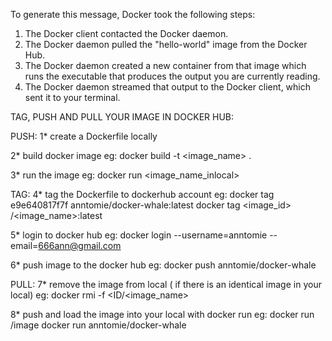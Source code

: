 To generate this message, Docker took the following steps:
 1. The Docker client contacted the Docker daemon.
 2. The Docker daemon pulled the "hello-world" image from the Docker Hub.
 3. The Docker daemon created a new container from that image which runs the
    executable that produces the output you are currently reading.
 4. The Docker daemon streamed that output to the Docker client, which sent it
    to your terminal.




 TAG, PUSH AND PULL YOUR IMAGE IN DOCKER HUB:

 PUSH:
 1* create a Dockerfile locally

 2* build docker image
 eg: docker build -t <image_name> .

 3* run the image
 eg: docker run <image_name_inlocal>

 TAG:
 4* tag the Dockerfile to dockerhub account
 eg: docker tag e9e640817f7f anntomie/docker-whale:latest
 docker tag <image_id> <accountname>/<image_name>:latest

 5* login to docker hub
 eg: docker login --username=anntomie --email=666ann@gmail.com

 6* push image to the docker hub
 eg: docker push anntomie/docker-whale

 PULL:
 7* remove the image from local ( if there is an identical image in your local)
 eg: docker rmi -f <ID/<image_name>

 8* push and load the image into your local with docker run
 eg: docker run <account>/image
     docker run anntomie/docker-whale

